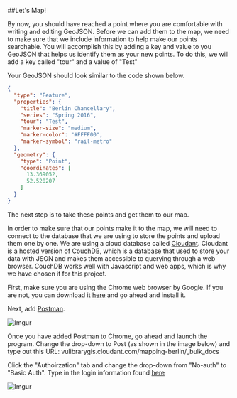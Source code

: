 ##Let's Map!

By now, you should have reached a point where you are comfortable with writing and editing GeoJSON.  Before we can add them to the map, we need to make sure that we include information to help make our points searchable.  You will accomplish this by adding a key and value to you GeoJSON that helps us identify them as your new points.  To do this, we will add a key called "tour" and a value of "Test"

Your GeoJSON should look similar to the code shown below. 

```json
{
  "type": "Feature",
  "properties": {
    "title": "Berlin Chancellary",
    "series": "Spring 2016",
    "tour": "Test",
    "marker-size": "medium",
    "marker-color": "#FFFF00",
    "marker-symbol": "rail-metro"
  },
  "geometry": {
    "type": "Point",
    "coordinates": [
      13.369052,
      52.520207
    ]
  }
}
```
The next step is to take these points and get them to our map.

In order to make sure that our points make it to the map, we will need to connect to the database that we are using to store the points and upload them one by one.  We are using a cloud database called [Cloudant](https://cloudant.com/).  Cloudant is a hosted version of [CouchDB](http://couchdb.apache.org/), which is a database that used to store your data with JSON and makes them accessible to querying through a web browser.  CouchDB works well with Javascript and web apps, which is why we have chosen it for this project.

First, make sure you are using the Chrome web browser by Google.  If you are not, you can download it [here](https://www.google.com/chrome/browser/desktop/) and go ahead and install it.

Next, add [Postman](https://chrome.google.com/webstore/detail/postman/fhbjgbiflinjbdggehcddcbncdddomop?hl=en).

![Imgur](http://i.imgur.com/ci2WODU.png)

Once you have added Postman to Chrome, go ahead and launch the program.  Change the drop-down to Post (as shown in the image below) and type out this URL: vulibrarygis.cloudant.com/mapping-berlin/_bulk_docs

Click the "Authoirzation" tab and change the drop-down from "No-auth" to "Basic Auth".  Type in the login information found [here](https://gist.github.com/CliffordAnderson/b816459034a0590d5d68/revisions)

![Imgur](http://i.imgur.com/iuwBXya.png)


